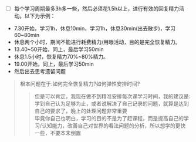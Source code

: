 - [ ] 每个学习周期最多3h多一些，然后必须花1.5h以上，进行有效的回复精力活动。以下为示例：
- 7.30开始，学习1h，休息10min，学习1h，休息30min(出去散步)，学习60~80min
- 休息两个小时，期间不能进行耗费精力/用眼活动，目的是完全恢复精力。
- 13.40~50开始，同上，最后学习50min
- 休息1.5小时，恢复精力70%~80%精力。
- 19.00开始，同上，最后学习50min
- 然后出去思考遗留问题

> 根本问题在于:如何完全恢复精力?如何弹性安排时间?
>> 但是可以肯定，我现在做不到精准安排每次课学习时间，我的建议是:学到自己认为足够为止，或者说解决了自己记录的问题，就算是达到自己的要求了，晚上的处理问题非常重要  
> 毕竟你自己也明白，学习的目的不是为了赶课程，而是提高自己的学习/认知能力，改善自己对世界的看法问题的分析，所以想学的更快一些，不要本末倒置


